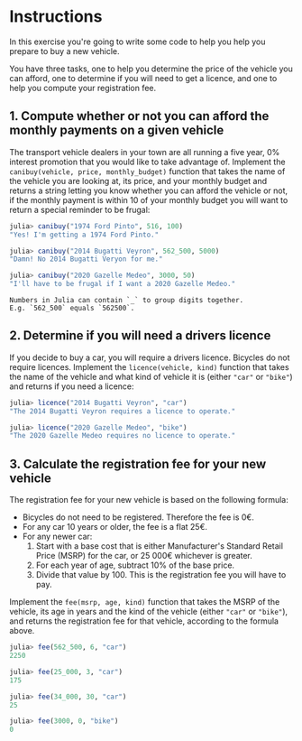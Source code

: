 # Instructions

In this exercise you're going to write some code to help you help you prepare to buy a new vehicle.

You have three tasks, one to help you determine the price of the vehicle you can afford, one to determine if you will need to get a licence, and one to help you compute your registration fee.

## 1. Compute whether or not you can afford the monthly payments on a given vehicle

The transport vehicle dealers in your town are all running a five year, 0% interest promotion that you would like to take advantage of.
Implement the `canibuy(vehicle, price, monthly_budget)` function that takes the name of the vehicle you are looking at, its price, and your monthly budget and returns a string letting you know whether you can afford the vehicle or not, if the monthly payment is within 10 of your monthly budget you will want to return a special reminder to be frugal:

```julia
julia> canibuy("1974 Ford Pinto", 516, 100)
"Yes! I'm getting a 1974 Ford Pinto."

julia> canibuy("2014 Bugatti Veyron", 562_500, 5000)
"Damn! No 2014 Bugatti Veryon for me."

julia> canibuy("2020 Gazelle Medeo", 3000, 50)
"I'll have to be frugal if I want a 2020 Gazelle Medeo."
```

~~~~exercism/note
Numbers in Julia can contain `_` to group digits together.
E.g. `562_500` equals `562500`.
~~~~

## 2. Determine if you will need a drivers licence

If you decide to buy a car, you will require a drivers licence.
Bicycles do not require licences.
Implement the `licence(vehicle, kind)` function that takes the name of the vehicle and what kind of vehicle it is (either `"car"` or `"bike"`) and returns if you need a licence:

```julia
julia> licence("2014 Bugatti Veyron", "car")
"The 2014 Bugatti Veyron requires a licence to operate."

julia> licence("2020 Gazelle Medeo", "bike")
"The 2020 Gazelle Medeo requires no licence to operate."
```

## 3. Calculate the registration fee for your new vehicle

The registration fee for your new vehicle is based on the following formula:

- Bicycles do not need to be registered. Therefore the fee is 0€.
- For any car 10 years or older, the fee is a flat 25€.
- For any newer car:
  1. Start with a base cost that is either Manufacturer's Standard Retail Price (MSRP) for the car, or 25&nbsp;000€ whichever is greater.
  2. For each year of age, subtract 10% of the base price.
  3. Divide that value by 100. This is the registration fee you will have to pay.

Implement the `fee(msrp, age, kind)` function that takes the MSRP of the vehicle, its age in years and the kind of the vehicle (either `"car"` or `"bike"`), and returns the registration fee for that vehicle, according to the formula above.

```julia
julia> fee(562_500, 6, "car")
2250

julia> fee(25_000, 3, "car")
175

julia> fee(34_000, 30, "car")
25

julia> fee(3000, 0, "bike")
0
```
